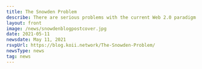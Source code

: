 ```yaml
---
title: The Snowden Problem
describe: There are serious problems with the current Web 2.0 paradigm..
layout: front
image: /news/snowdenblogpostcover.jpg
date: 2021-05-11
newsdate: May 11, 2021
rsvpUrl: https://blog.koii.network/The-Snowden-Problem/
newsType: news
tag: news
---
```

